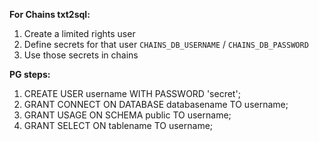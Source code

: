 **For Chains txt2sql:**

1. Create a limited rights user
1. Define secrets for that user `CHAINS_DB_USERNAME` / `CHAINS_DB_PASSWORD`
1. Use those secrets in chains

**PG steps:**

1. CREATE USER username WITH PASSWORD 'secret';
1. GRANT CONNECT ON DATABASE databasename TO username;
1. GRANT USAGE ON SCHEMA public TO username;
1. GRANT SELECT ON tablename TO username;


